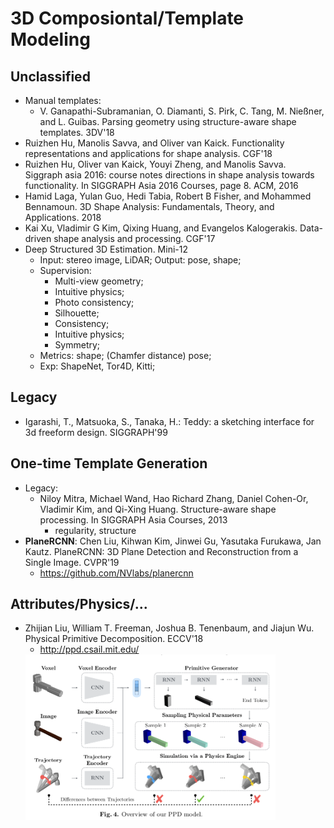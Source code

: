 # 3D Composiontal/Template Modeling

## Unclassified
- Manual templates:
	- V. Ganapathi-Subramanian, O. Diamanti, S. Pirk, C. Tang, M. Nießner, and L. Guibas. Parsing geometry using structure-aware shape templates. 3DV'18
- Ruizhen Hu, Manolis Savva, and Oliver van Kaick. Functionality representations and applications for shape analysis. CGF'18
- Ruizhen Hu, Oliver van Kaick, Youyi Zheng, and Manolis Savva. Siggraph asia 2016: course notes directions in shape analysis towards functionality. In SIGGRAPH Asia 2016 Courses, page 8. ACM, 2016
- Hamid Laga, Yulan Guo, Hedi Tabia, Robert B Fisher, and Mohammed Bennamoun. 3D Shape Analysis: Fundamentals, Theory, and Applications. 2018
- Kai Xu, Vladimir G Kim, Qixing Huang, and Evangelos Kalogerakis. Data-driven shape analysis and processing. CGF'17
- Deep Structured 3D Estimation. Mini-12
	- Input: stereo image, LiDAR; Output: pose, shape;
	- Supervision:
		- Multi-view geometry;
		- Intuitive physics;
		- Photo consistency;
		- Silhouette;
		- Consistency;
		- Intuitive physics;
		- Symmetry;
	- Metrics: shape; (Chamfer distance) pose;
	- Exp: ShapeNet, Tor4D, Kitti;

## Legacy
- Igarashi, T., Matsuoka, S., Tanaka, H.: Teddy: a sketching interface for 3d freeform design. SIGGRAPH'99

## One-time Template Generation
- Legacy:
	- Niloy Mitra, Michael Wand, Hao Richard Zhang, Daniel Cohen-Or, Vladimir Kim, and Qi-Xing Huang. Structure-aware shape processing. In SIGGRAPH Asia Courses, 2013
		- regularity, structure
- **PlaneRCNN**: Chen Liu, Kihwan Kim, Jinwei Gu, Yasutaka Furukawa, Jan Kautz. PlaneRCNN: 3D Plane Detection and Reconstruction from a Single Image. CVPR'19
	- https://github.com/NVlabs/planercnn

## Attributes/Physics/...
- Zhijian Liu, William T. Freeman, Joshua B. Tenenbaum, and Jiajun Wu. Physical Primitive Decomposition. ECCV'18
	- http://ppd.csail.mit.edu/
	<img src = '/Composition/images/3d/ppd.png' width = '400'>
